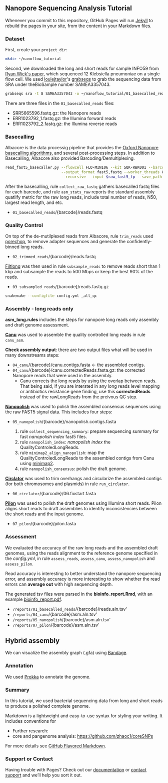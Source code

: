 ## Nanopore Sequencing Analysis Tutorial

Whenever you commit to this repository, GitHub Pages will run [Jekyll](https://jekyllrb.com/) to rebuild the pages in your site, from the content in your Markdown files.

### Dataset

First, create your `project_dir`:
  ```bash
  mkdir ~/nanoflow_tutorial
  ```
Second, we downloaded the long and short reads for sample INFO59 from [Ryan Wick's paper](https://www.ncbi.nlm.nih.gov/pubmed/29177090), which sequenced 12 Klebsiella pneumoniae on a single flow cell. We used [louiejtaylor](https://github.com/louiejtaylor)'s [grabseqs](https://github.com/louiejtaylor/grabseqs) to grab the sequencing data from SRA under theBioSample number SAMEA3357043.
  ```bash
  grabseqs sra -t 8 SAMEA3357043 -o ~/nanoflow_tutorial/01_basecalled_reads
  ```

There are three files in the `01_basecalled_reads` files:
- SRR5665596.fastq.gz: the Nanopore reads
- ERR1023792_1.fastq.gz: the Illumina forward reads
- ERR1023792_2.fastq.gz: the Illumina reverse reads

### Basecalling

Albacore is the data processig pipeline that provides the [Oxford Nanopore basecalling algorithms](https://nanoporetech.com/analyse), and several post-processing steps. In addition to Basecalling, Albacore also provided Barcoding/Demultiplexing. 
  ```bash
  read_fast5_basecaller.py --flowcell FLO-MIN106 --kit SQK-RBK001 --barcoding \
                           --output_format fast5,fastq --worker_threads 8 \
                           --recursive --input $raw_fast5_fp --save_path $basecalled_fast5_fp
  ```

After the basecalling, rule `collect_raw_fastq` gathers basecalled fastq files for each barcode, and rule `asm_stats_raw` reports the standard assembly quatlify metric for the raw long reads, include total number of reads, N50, largest read length, and etc.

- `01_basecalled_reads`/{barcode}/reads.fastq

### Quality Control

On top of the de-mutilplexed reads from Albacore, rule `trim_reads` used [porechop](https://github.com/rrwick/Porechop), to remove adapter sequences and generate the confidently-binned long reads. 
- `02_trimmed_reads`/{barcode}/reads.fastq


[Filtlong](https://github.com/rrwick/Filtlong) was then used in rule `subsample_reads` to remove reads short than 1 kbp and subsample the reads to 500 Mbps or keep the best 90% of the reads.

-  `03_subsampled_reads`/{barcode}/reads.fastq.gz

  ```bash
  snakemake --configfile config.yml _all_qc
  ```

### Assembly - long reads only

**asm_long.rules** includes the steps for nanopore long reads only assembly and draft genome assessment.

**[Canu](http://canu.readthedocs.io/en/latest/quick-start.html)** was used to assemble the quality controlled long reads in rule `canu_asm`.

**Check assembly output**: there are two output files what will be used in many downstreams steps:

- `04_canu`/{barcode}/canu.contigs.fasta <- the assembled contigs.
- `04_canu`/{barcode}/canu.correctedReads.fasta.gz: the corrected Nanopore reads that were used in the assembly.
  - Canu corrects the long reads by using the overlap between reads. That being said, if you are intersted in any long reads level mapping or antibiotics resistance gene finding, use this **correctedReads** instead of the rawLongReads from the preivous QC step.
  
  
**[Nanopolish](http://nanopolish.readthedocs.io/en/latest/installation.html#installing-a-particular-release)** was used to polish the assembled consensus sequences using the raw FAST5 signal data. This includes four steps: 

- `05_nanopolish`/{barcode}/nanopolish.contigs.fasta

  1. rule `collect_sequencing_summary`: prepare sequencing summary for fast *nanopolish index* fast5 files.
  2. rule `nanopolish_index`: *nanopolish index* the QualityControledLongReads.
  3. rule  `minimap2_align_nanopolish`: map the QualityControledLongReads to the assembled contigs from Canu using [minimap2](https://github.com/lh3/minimap2).
  4. rule `nanopolish_consensus`: polish the draft genome.
 
 
**[Circlator](https://github.com/sanger-pathogens/circlator/wiki/Brief-instructions)** was used to trim overhangs and circularize the assembled contigs (for both chromosomes and plasmids) in rule `run_circlator`.
-  `06_circlator`/{barcode}/06.fixstart.fasta


**[Pilon](https://github.com/broadinstitute/pilon/wiki)** was used to polish the draft genomes using Illumina short reads. Pilon aligns short reads to draft assemblies to identify inconsistencies between the short reads and the input genome.

- `07_pilon`/{barcode}/pilon.fasta

### Assessment

We evaluated the accuracy of the raw long reads and the assembled draft genomes, using the reads alignment to the reference genome specified in the *config.yml*, in rule `assess_reads`, `assess_canu`, `assess_nanopolish` and `assess_pilon`.

Read accuracy is interesting to better understand the nanopore sequencing error, and assembly accuracy is more interesting to show whether the read errors can **average out** with high sequencing depth.

The generated tsv files were parsed in the **bioinfo_report.Rmd**, with an example [bioinfo_report.pdf](https://github.com/zhaoc1/nanoflow/blob/master/bioinfo_report.pdf). 

- `/reports/01_basecalled_reads`/{barcode}/reads.aln.tsv'
- `/reports/04_canu`/{barcode}/asm.aln.tsv'
- `/reports/05_nanopolish`/{barcode}/asm.aln.tsv'
- `/reports/07_pilon`/{barcode}/asm.aln.tsv'


## Hybrid assembly

We can visualize the assembly graph (.gfa) using [Bandage](https://github.com/rrwick/Bandage).
    


### Annotation
We used [Prokka](https://github.com/tseemann/prokka) to annotate the genome.

### Summary

In this tutorial, we used bacterial sequencing data from long and short reads to produce a polished complete genome. 

Markdown is a lightweight and easy-to-use syntax for styling your writing. It includes conventions for

- Further research:
 - core and pangenome analysis: https://github.com/zhaoc1/coreSNPs

For more details see [GitHub Flavored Markdown](https://guides.github.com/features/mastering-markdown/).

### Support or Contact

Having trouble with Pages? Check out our [documentation](https://help.github.com/categories/github-pages-basics/) or [contact support](https://github.com/contact) and we’ll help you sort it out.


